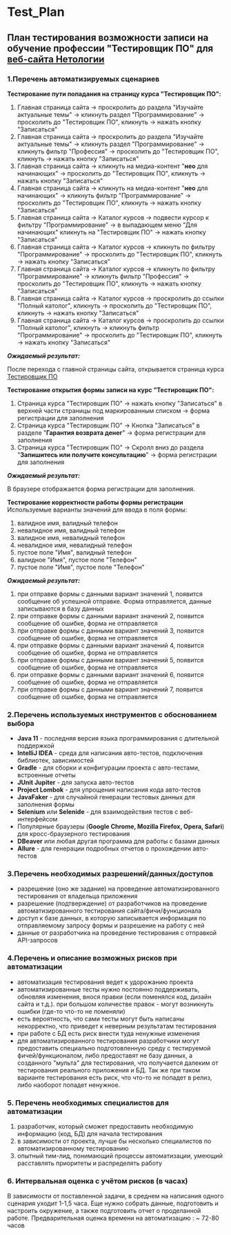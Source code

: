 # Test_Plan
## План тестирования возможности записи на обучение профессии "Тестировщик ПО" для [веб-сайта Нетологии](https://netology.ru/)

### 1.Перечень автоматизируемых сценариев

**Тестирование пути попадания на страницу курса "Тестировщик ПО":**

1. Главная страница сайта -> проскролить до раздела "Изучайте актуальные темы" -> кликнуть раздел "Программирование" -> просколить до "Тестировщик ПО", кликнуть -> нажать кнопку "Записаться"
2. Главная страница сайта -> проскролить до раздела "Изучайте актуальные темы" -> кликнуть раздел "Программирование" -> кликнуть фильтр "Профессия" -> просколить до "Тестировщик ПО", кликнуть -> нажать кнопку "Записаться"
3. Главная страница сайта -> кликнуть на медиа-контент "**нео** для начинающих" -> просколить до "Тестировщик ПО", кликнуть -> нажать кнопку "Записаться"
4. Главная страница сайта -> кликнуть на медиа-контент "**нео** для начинающих" -> кликнуть фильтр "Программирование" -> просколить  до "Тестировщик ПО", кликнуть -> нажать кнопку "Записаться"
5. Главная страница сайта -> Каталог курсов -> подвести курсор к фильтру "Программирование" -> в выпадающем меню "Для начинающих" кликнуть на "Тестировщик ПО" -> нажать кнопку "Записаться"  
6. Главная страница сайта -> Каталог курсов -> кликнуть по фильтру "Программирование" -> просколить до "Тестировщик ПО", кликнуть -> нажать кнопку "Записаться"
7. Главная страница сайта -> Каталог курсов -> кликнуть по фильтру "Программирование" -> кликнуть фильтр "Профессия" -> просколить до "Тестировщик ПО", кликнуть -> нажать кнопку "Записаться"
8. Главная страница сайта -> Каталог курсов -> проскролить до ссылки "Полный католог", кликнуть -> просколить до "Тестировщик ПО", кликнуть -> нажать кнопку "Записаться"
9. Главная страница сайта -> Каталог курсов -> проскролить до ссылки "Полный католог", кликнуть -> кликнуть фильтр "Программирование" -> просколить до "Тестировщик ПО", кликнуть -> нажать кнопку "Записаться"

***Ожидаемый результат:***

После перехода с главной страницы сайта, открывается страница курса [Тестировщик ПО](https://netology.ru/programs/qa#/)


**Тестирование открытия формы записи на курс "Тестировщик ПО":**

1. Страница курса "Тестировщик ПО" -> нажать кнопку "Записаться" в верхней части страницы под маркированным списком -> форма регистрации для заполнения
2. Страница курса "Тестировщик ПО" -> Кнопка "Записаться" в разделе "**Гарантия возврата денег**" -> форма регистрации для заполнения
3. Страница курса "Тестировщик ПО" -> Скролл вниз до раздела "**Запишитесь или получите консультацию**" -> форма регистрации для заполнения

***Ожидаемый результат:***

В браузере отображается форма регистрации для заполнения.

**Тестирование корректности работы формы регистрации**
Используемые варианты значений для ввода в поля формы:
1. валидное имя, валидный телефон
2. невалидное имя, валидный телефон
3. валидное имя, невалидный телефон
4. невалидное имя, невалидный телефон
5. пустое поле "Имя", валидный телефон
6. валидное "Имя", пустое поле "Телефон"
7. пустое поле "Имя", пустое поле "Телефон"

***Ожидаемый результат:***

1. при отправке формы с данными вариант значений 1, появится сообщение об успешной отправке. Форма отправляется, данные записываются в базу данных
2. при отправке формы с данными вариант значений 2, появится сообщение об ошибке, форма не отправляется
3. при отправке формы с данными вариант значений 3, появится сообщение об ошибке, форма не отправляется
4. при отправке формы с данными вариант значений 4, появится сообщение об ошибке, форма не отправляется
5. при отправке формы с данными вариант значений 5, появится сообщение об ошибке, форма не отправляется
6. при отправке формы с данными вариант значений 6, появится сообщение об ошибке, форма не отправляется
7. при отправке формы с данными вариант значений 7, появится сообщение об ошибке, форма не отправляется

### 2.Перечень используемых инструментов с обоснованием выбора
* **Java 11** - последняя версия языка программирования с длительной поддержкой 
* **IntelliJ IDEA** - среда для написания авто-тестов, подключения библиотек, зависимостей
* **Gradle** - для сборки и конфигурации проекта с авто-тестами, встроенные отчеты
* **JUnit Jupiter** - для запуска авто-тестов
* **Project Lombok** - для упрощения написания кода авто-тестов
* **JavaFaker** - для случайной генерации тестовых данных для заполнения формы
* **Selenium** или **Selenide** - для взаимодействия тестов с веб-интерфейсом
* Популярные браузеры (**Google Chrome, Mozilla Firefox, Opera, Safari**) для кросс-браузерного тестирования
* **DBeaver** или любая другая программа для работы с базами данных
* **Allure** - для генерации подробных отчетов о прохождении авто-тестов

### 3.Перечень необходимых разрешений/данных/доступов
- разрешение (оно же задание) на проведение автоматизированного тестирования от владельца приложения
- разрешение (подтверждение) от разработчиков на проведение автоматизированного тестирования сайта/фичи/функционала
- доступ к базе данных, в которую записывается информация по отправляемому запросу формы и разрешение на работу с ней
- данные от разработчика на проведение тестирования с отправкой API-запросов

### 4.Перечень и описание возможных рисков при автоматизации
- автоматизация тестирования ведет к удорожанию проекта
- автоматизированные тесты нужно постоянно поддерживать, обновляя изменения, внося правки (если поменялся код, дизайн сайта и т.д.). при большом количестве правок - могут возникнуть ошибки (где-то что-то не поменяли)
- есть вероятность, что сами тесты могут быть написаны некорректно, что приведет к неверным результатам тестирования
- при работе с БД есть риск внести туда ненужные изменения
- для автоматизированного тестирования разработчики могут предоставить специально подготовленную среду с тестируемой фичей/функционалом, либо предоставят не базу данных, а созданного "мульта" для тестирования, что получается далеким от тестирования реального приложения и БД. Так же при таком варианте тестирования есть риск, что что-то не попадет в релиз, либо наоборот попадет ненужное.

### 5. Перечень необходимых специалистов для автоматизации
1. разработчик, который сможет предоставить необходимую информацию (код, БД) для начала тестирования
2. в зависимости от проекта, лучше бы несколько специалистов по автоматизированному тестированию
3. опытный тим-лид, понимающий процессы автоматизации, умеющий расставлять приоритеты и распределять работу

### 6. Интервальная оценка с учётом рисков (в часах)
В зависимости от поставленной задачи, в среднем на написания одного сценария уходит 1-1,5 часа. Еще нужно собрать данные, подготовить и настроить окружение, а также подготовить отчет о проделанной работе.
Предварительная оценка времени на автоматизацию : ~ 72-80 часов
